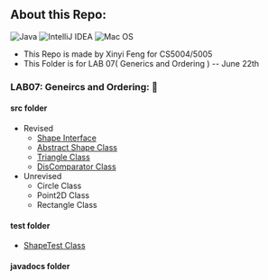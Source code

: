 ## About this Repo:
![Java](https://img.shields.io/badge/java-%23ED8B00.svg?style=for-the-badge&logo=java&logoColor=white)
![IntelliJ IDEA](https://img.shields.io/badge/IntelliJIDEA-000000.svg?style=for-the-badge&logo=intellij-idea&logoColor=white)
![Mac OS](https://img.shields.io/badge/mac%20os-000000?style=for-the-badge&logo=macos&logoColor=F0F0F0)
 
 * This Repo is made by Xinyi Feng for CS5004/5005
 * This Folder is for LAB 07( Generics and Ordering ) -- June 22th
 
 
 ### LAB07: Geneircs and Ordering: 💯
 
   #### src folder
   - Revised 
      - [Shape Interface](https://github.com/FentPams/cs_5004/blob/main/LAB07/src/Shape.java)
      - [Abstract Shape Class](https://github.com/FentPams/cs_5004/blob/main/LAB07/src/AbstractShape.java)
      - [Triangle Class](https://github.com/FentPams/cs_5004/blob/main/LAB07/src/Triangle.java)
      - [DisComparator Class](https://github.com/FentPams/cs_5004/blob/main/LAB07/src/DistComparator.java)
   - Unrevised
      - Circle Class
      - Point2D Class
      - Rectangle Class
   #### test folder
   - [ShapeTest Class](https://github.com/FentPams/cs_5004/blob/main/LAB07/tests/ShapeTest.java)
   #### javadocs folder    
